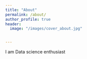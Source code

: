 ```yaml
---
title: "About"
permalink: /about/
author_profile: true
header:
  image: "/images/cover_about.jpg"


---
```

I am Data science enthusiast
